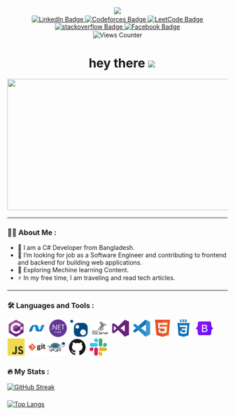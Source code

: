 <div id="header" align="center">
  <img src="https://miro.medium.com/max/1360/1*zVnWJtyGOX_kUIDm6ccCfQ.gif" width="100"/>
</div>
<div id="badges" align="center">
  <a href="https://www.linkedin.com/in/tufayel-ahmed-01a34a248/">
      <img src="https://img.shields.io/badge/LinkedIn-blue?style=for-the-badge&logo=linkedin&logoColor=white" alt="LinkedIn Badge"/>
  </a>
  <a href="https://codeforces.com/profile/Tufayel-Ahmed">
    <img src="https://img.shields.io/badge/Codeforces-B21F25?logo=codeforces&logoColor=white&style=for-the-badge" alt="Codeforces Badge"/>
  </a>
  <a href="https://leetcode.com/Tufayel-Ahmed/">
    <img src="https://img.shields.io/badge/LeetCode-FFA400?logo=leetcode&logoColor=white&style=for-the-badge" alt="LeetCode Badge"/>
  </a>
  <a href="https://stackoverflow.com/users/19763297/tufayel-ahmed">
    <img src="https://img.shields.io/badge/stackoverflow-F48225?logo=stackoverflow&logoColor=white&style=for-the-badge" alt="stackoverflow Badge"/>
  </a>
  <a href="https://www.facebook.com/TufayelAhmed13/">
    <img src="https://img.shields.io/badge/Facebook-blue?logo=facebook&logoColor=white&style=for-the-badge" alt="Facebook Badge"/>
  </a> 
</div>
<div align="center">
  <img src="https://komarev.com/ghpvc/?username=Tufayel-Ahmed&style=flat-square&color=blue" alt="Views Counter" align="center" width="150px" height="27.5px"/>
</div>
<h1 align="center">&nbsp;&nbsp;&nbsp;hey there <img src="https://media.giphy.com/media/hvRJCLFzcasrR4ia7z/giphy.gif" width="30px"/></h1>
<div align="center">
  <img src="https://www.cdipits.com/public/uploads/service-4.gif" width="600" height="300"/>
</div>

---

### :woman_technologist: About Me :
- :wave: I am a C# Developer from Bangladesh.
- :telescope: I’m looking for job as a Software Engineer and contributing to frontend and backend for building web applications.
- :seedling: Exploring Mechine learning Content.
- :zap: In my free time, I am traveling and read tech articles.
---

### :hammer_and_wrench: Languages and Tools :
<div>
  <img src="https://github.com/devicons/devicon/blob/master/icons/csharp/csharp-original.svg" title="C#" alt="C#" width="40" height="40"/>&nbsp;
  <img src="https://github.com/devicons/devicon/blob/master/icons/dot-net/dot-net-original.svg" title="Dot Net" alt="Dot Net" width="40" height="40"/>&nbsp;
  <img src="https://github.com/devicons/devicon/blob/master/icons/dotnetcore/dotnetcore-original.svg" title="Dot Net Core" alt="Dot Net Core" width="40" height="40"/>&nbsp;
  <img src="https://github.com/devicons/devicon/blob/master/icons/nuget/nuget-original.svg" title="Nuget" alt="Nuget" width="40" height="40"/>&nbsp;
  <img src="https://github.com/devicons/devicon/blob/master/icons/microsoftsqlserver/microsoftsqlserver-plain-wordmark.svg" title="MSSQLS" alt="MSSQLS" width="40" height="40"/>&nbsp;
  <img src="https://github.com/devicons/devicon/blob/master/icons/visualstudio/visualstudio-plain.svg" title="Visual Studio" alt="Visual Studio" width="40" height="40"/>&nbsp;
  <img src="https://github.com/devicons/devicon/blob/master/icons/vscode/vscode-original.svg" title="VSCode" alt="VSCode" width="40" height="40"/>&nbsp;
  <img src="https://github.com/devicons/devicon/blob/master/icons/html5/html5-original.svg" title="HTML5" alt="HTML" width="40" height="40"/>&nbsp;
  <img src="https://github.com/devicons/devicon/blob/master/icons/css3/css3-plain-wordmark.svg"  title="CSS3" alt="CSS" width="40" height="40"/>&nbsp;
  <img src="https://github.com/devicons/devicon/blob/master/icons/bootstrap/bootstrap-original.svg" title="Bootstrap" alt="Bootstrap" width="40" height="40"/>&nbsp;
  <img src="https://github.com/devicons/devicon/blob/master/icons/javascript/javascript-original.svg" title="JavaScript" alt="JavaScript" width="40" height="40"/>&nbsp;
  <img src="https://github.com/devicons/devicon/blob/master/icons/git/git-original-wordmark.svg" title="Git" **alt="Git" width="40" height="40"/>
  <img src="https://github.com/devicons/devicon/blob/master/icons/tortoisegit/tortoisegit-original.svg" title="Tortoisegit" alt="Tortoisegit" width="40" height="40"/>&nbsp;
  <img src="https://github.com/devicons/devicon/blob/master/icons/github/github-original.svg" title="Github" alt="Github" width="40" height="40"/>&nbsp;
  <img src="https://github.com/devicons/devicon/blob/master/icons/slack/slack-original.svg" title="Slack" alt="Slack" width="40" height="40"/>&nbsp;
</div>


### :fire: My Stats :
[![GitHub Streak](http://github-readme-streak-stats.herokuapp.com?user=Tufayel-Ahmed&theme=github-dark)](https://git.io/streak-stats)

###
[![Top Langs](https://github-readme-stats.vercel.app/api/top-langs/?username=Tufayel-Ahmed&layout=compact&theme=vision-friendly-dark)](https://github.com/anuraghazra/github-readme-stats)
